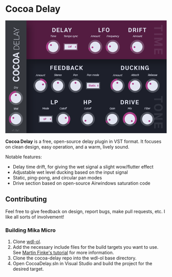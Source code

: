 # Cocoa Delay

![Cocoa Delay screenshot](images\screenshot.png)

**Cocoa Delay** is a free, open-source delay plugin in VST format. It focuses on clean design, easy operation, and a warm, lively sound.

Notable features:
- Delay time drift, for giving the wet signal a slight wow/flutter effect
- Adjustable wet level ducking based on the input signal
- Static, ping-pong, and circular pan modes
- Drive section based on open-source Airwindows saturation code

## Contributing

Feel free to give feedback on design, report bugs, make pull requests, etc. I like all sorts of involvement!

### Building Mika Micro

1. Clone [wdl-ol](https://github.com/olilarkin/wdl-ol).
2. Add the necessary include files for the build targets you want to use. See [Martin Finke's tutorial](http://www.martin-finke.de/blog/articles/audio-plugins-002-setting-up-wdl-ol/) for more information.
3. Clone the cocoa-delay repo into the wdl-ol base directory.
4. Open CocoaDelay.sln in Visual Studio and build the project for the desired target.